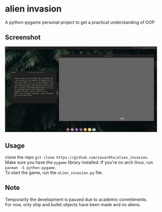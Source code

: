 # alien invasion
A python-pygame personal project to get a practical understanding of OOP 
## Screenshot
![demo](images/demo.png)
## Usage
clone the repo `git clone https://github.com/savar95x/alien_invasion`.  
Make sure you have the `pygame` library installed. If you're on arch linux, run `pacman -S python-pygame`.  
To start the game, run the `alien_invasion.py` file.  
## Note
Temporarily the development is paused due to academic commitments.  
For now, only ship and bullet objects have been made and no aliens.  
